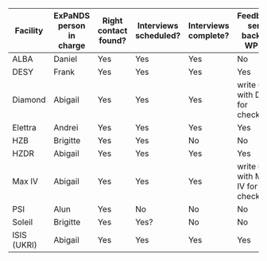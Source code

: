 Facility | ExPaNDS person in charge | Right contact found? | Interviews scheduled? | Interviews complete? | Feedback sent back to WP2?
---------|--------------------------|----------------------|-----------------------|----------------------|---------------------------
ALBA     | Daniel                   | Yes                  | Yes                   | Yes                  | No
DESY     | Frank                    | Yes                  | Yes                   | Yes                  | Yes
Diamond  | Abigail                  | Yes                  | Yes                   | Yes                  | write up with DLS for checking
Elettra  | Andrei                   | Yes                  | Yes                   | Yes                  | Yes 
HZB      | Brigitte                 | Yes                  | Yes                   | No                   | No 
HZDR     | Abigail                  | Yes                  | Yes                   | Yes                  | Yes
Max IV   | Abigail                  | Yes                  | Yes                   | Yes                  | write up with MAX IV for checking
PSI      | Alun                     | Yes                  | No                    | No                   | No
Soleil   | Brigitte                 | Yes                  | Yes?                  | No                   | No
ISIS (UKRI) | Abigail               | Yes                  | Yes                   | Yes                  | Yes
